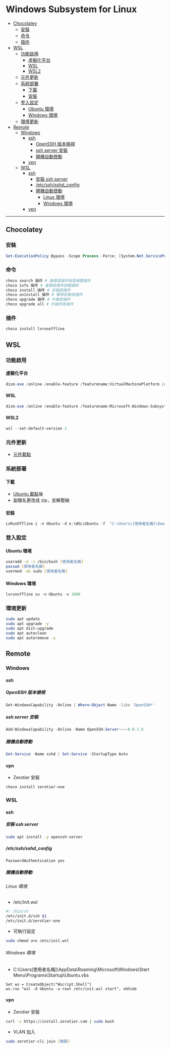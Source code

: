 # Windows Subsystem for Linux

<!-- vim-markdown-toc GFM -->

* [Chocolatey](#chocolatey)
    - [安裝](#安裝)
    - [命令](#命令)
    - [插件](#插件)
* [WSL](#wsl)
    - [功能啟用](#功能啟用)
        + [虛擬化平台](#虛擬化平台)
        + [WSL](#wsl-1)
        + [WSL2](#wsl2)
    - [元件更新](#元件更新)
    - [系統部署](#系統部署)
        + [下載](#下載)
        + [安裝](#安裝-1)
    - [登入設定](#登入設定)
        + [Ubuntu 環境](#ubuntu-環境)
        + [Windows 環境](#windows-環境)
    - [環境更新](#環境更新)
* [Remote](#remote)
    - [Windows](#windows)
        + [ssh](#ssh)
            * [OpenSSH 版本檢視](#openssh-版本檢視)
            * [ssh server 安裝](#ssh-server-安裝)
            * [開機自動啓動](#開機自動啓動)
        + [vpn](#vpn)
    - [WSL](#wsl-2)
        + [ssh](#ssh-1)
            * [安裝 ssh server](#安裝-ssh-server)
            * [/etc/ssh/sshd_config](#etcsshsshd_config)
            * [開機自動啓動](#開機自動啓動-1)
                - [Linux 環境](#linux-環境)
                - [Windows 環境](#windows-環境-1)
        + [vpn](#vpn-1)

<!-- vim-markdown-toc -->

---

## Chocolatey

### 安裝

```powershell
Set-ExecutionPolicy Bypass -Scope Process -Force; [System.Net.ServicePointManager]::SecurityProtocol = [System.Net.ServicePointManager]::SecurityProtocol -bor 3072; iex ((New-Object System.Net.WebClient).DownloadString('https://community.chocolatey.org/install.ps1'))
```

### 命令

```powershell
choco search 插件 # 搜尋某插件與其相關插件
choco info 插件 # 查詢該插件詳細資料
choco install 插件 # 安裝該插件
choco uninstall 插件 # 解除安裝該插件
choco upgrade 插件 # 升級該插件
choco upgrade all # 升級所有插件
```

### 插件

```powershell
choco install lxrunoffline
```

## WSL

### 功能啟用

#### 虛擬化平台

```powershell
dism.exe /online /enable-feature /featurename:VirtualMachinePlatform /all /norestart
```

#### WSL

```powershell
dism.exe /online /enable-feature /featurename:Microsoft-Windows-Subsystem-Linux /all /norestart
```

#### WSL2

```powershell
wsl --set-default-version 2
```

### 元件更新

-   [元件載點](https://wslstorestorage.blob.core.windows.net/wslblob/wsl_update_x64.msi)

### 系統部署

#### 下載

-   [Ubuntu 載點](https://aka.ms/wsl-ubuntu-1804)後
-   副檔名更改成 zip，並解壓縮

#### 安裝

```powershell
LxRunOffline i -n Ubuntu -d e:\WSL\Ubuntu -f  "C:\Users\[使用者名稱]\Downloads\Ubuntu_1804.2019.522.0_x64\install.tar.gz" -s
```

### 登入設定

#### Ubuntu 環境

```zsh
useradd -m -s /bin/bash [使用者名稱]
passwd [使用者名稱]
usermod -aG sudo [使用者名稱]
```

#### Windows 環境

```powershell
lxrunoffline su -n Ubuntu -v 1000
```

### 環境更新

```zsh
sudo apt update
sudo apt upgrade -y
sudo apt dist-upgrade
sudo apt autoclean
sudo apt autoremove -y
```

## Remote

### Windows

#### ssh

##### OpenSSH 版本檢視

```powershell
Get-WindowsCapability -Online | Where-Object Name -like 'OpenSSH*'
```

##### ssh server 安裝

```powershell
Add-WindowsCapability -Online -Name OpenSSH.Server~~~~0.0.1.0
```

##### 開機自動啓動

```powershell
Get-Service -Name sshd | Set-Service -StartupType Auto
```

#### vpn

-   Zerotier 安裝

```powershell
choco install zerotier-one
```

### WSL

#### ssh

##### 安裝 ssh server

```zsh
sudo apt install -y openssh-server
```

##### /etc/ssh/sshd_config

```apacheconf
PasswordAuthentication yes
```

##### 開機自動啓動

###### Linux 環境

-   /etc/init.wsl

```zsh
#! /bin/sh
/etc/init.d/ssh $1
/etc/init.d/zerotier-one
```

-   可執行設定

```zsh
sudo chmod u+x /etc/init.wsl
```

###### Windows 環境

-   C:\Users\[使用者名稱]\AppData\Roaming\Microsoft\Windows\Start Menu\Programs\Startup\Ubuntu.vbs

```vbnet
Set ws = CreateObject("Wscript.Shell")
ws.run "wsl -d Ubuntu -u root /etc/init.wsl start", vbhide
```

#### vpn

-   Zerotier 安裝

```zsh
curl -s https://install.zerotier.com | sudo bash
```

-   VLAN 加入

```zsh
sudo zerotier-cli join [號碼]
```

